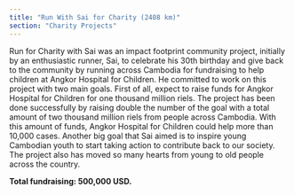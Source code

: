 ```yaml
---
title: "Run With Sai for Charity (2408 km)"
section: "Charity Projects"
---
```


Run for Charity with Sai was an impact footprint community project, initially by an enthusiastic runner, Sai, to celebrate his 30th birthday and give back to the community by running across Cambodia for fundraising to help children at Angkor Hospital for Children. He committed to work on this project with two main goals. First of all, expect to raise funds for Angkor Hospital for Children for one thousand million riels. The project has been done successfully by raising double the number of the goal with a total amount of two thousand million riels from people across Cambodia. With this amount of funds, Angkor Hospital for Children could help more than 10,000 cases. Another big goal that Sai aimed is to inspire young Cambodian youth to start taking action to contribute back to our society. The project also has moved so many hearts from young to old people across the country.

**Total fundraising: 500,000 USD.**